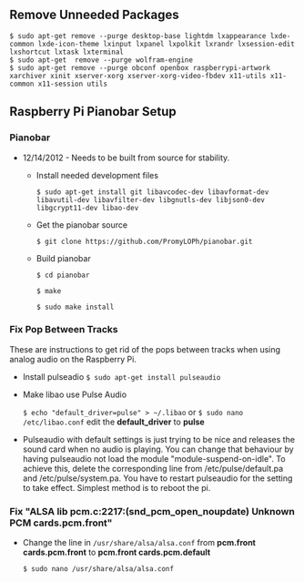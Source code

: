 ## Remove Unneeded Packages
	
	$ sudo apt-get remove --purge desktop-base lightdm lxappearance lxde-common lxde-icon-theme lxinput lxpanel lxpolkit lxrandr lxsession-edit lxshortcut lxtask lxterminal
	$ sudo apt-get  remove --purge wolfram-engine
	$ sudo apt-get remove --purge obconf openbox raspberrypi-artwork xarchiver xinit xserver-xorg xserver-xorg-video-fbdev x11-utils x11-common x11-session utils

## Raspberry Pi Pianobar Setup

### Pianobar

* 12/14/2012 - Needs to be built from source for stability.
	* Install needed development files

		`$ sudo apt-get install git libavcodec-dev libavformat-dev libavutil-dev libavfilter-dev libgnutls-dev libjson0-dev libgcrypt11-dev libao-dev`
	* Get the pianobar source
		
		`$ git clone https://github.com/PromyLOPh/pianobar.git`
	
	* Build pianobar

		`$ cd pianobar`
		
		`$ make`
		
		`$ sudo make install`

### Fix Pop Between Tracks

These are instructions to get rid of the pops between tracks when using analog audio on the Raspberry Pi.

* Install pulseadio
        `$ sudo apt-get install pulseaudio`

* Make libao use Pulse Audio

	`$ echo "default_driver=pulse" > ~/.libao`
or
	`$ sudo nano /etc/libao.conf` edit the **default_driver** to **pulse**

* Pulseaudio with default settings is just trying to be nice and releases the sound card when no audio is
playing. You can change that behaviour by having pulseaudio not load the module "module-suspend-on-idle".
To achieve this, delete the corresponding line from /etc/pulse/default.pa and /etc/pulse/system.pa.
You have to restart pulseaudio for the setting to take effect. Simplest method is to reboot the pi.

### Fix "ALSA lib pcm.c:2217:(snd_pcm_open_noupdate) Unknown PCM cards.pcm.front"

* Change the line in `/usr/share/alsa/alsa.conf` from **pcm.front cards.pcm.front** to **pcm.front cards.pcm.default**

	`$ sudo nano /usr/share/alsa/alsa.conf`

